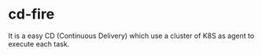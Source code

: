 # cd-fire

It is a easy CD (Continuous Delivery) which use a cluster of K8S as agent to execute each task. 
